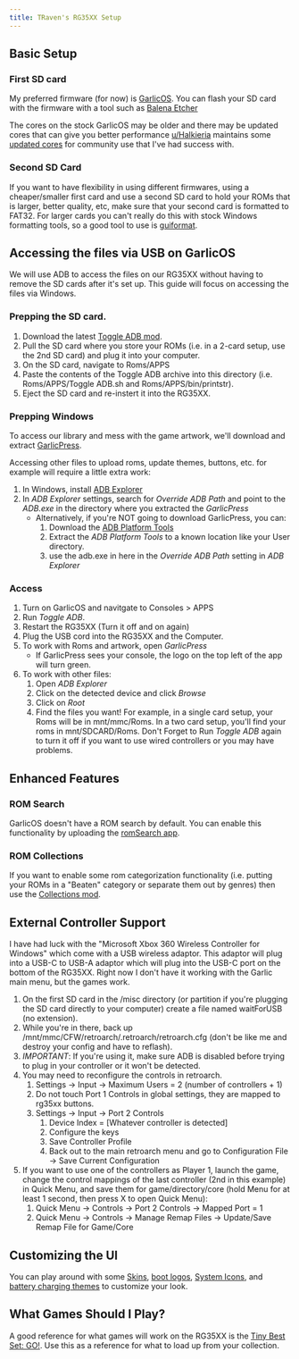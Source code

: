 ```yaml
---
title: TRaven's RG35XX Setup
---
```

## Basic Setup
### First SD card
My preferred firmware (for now) is <a href="https://www.patreon.com/posts/garlicos-for-76561333" target="_blank">GarlicOS</a>. You can flash your SD card with the firmware with a tool such as [Balena Etcher](https://etcher.balena.io/)

The cores on the stock GarlicOS may be older and there may be updated cores that can give you better performance [u/Halkieria](https://www.reddit.com/user/Halkieria/) maintains some [updated cores](https://drive.google.com/drive/folders/1IJGvK0DTwK6OO8oFGcUgds0Ti4x3AjEQ) for community use that I've had success with.

### Second SD Card
If you want to have flexibility in using different firmwares, using a cheaper/smaller first card and use a second SD card to hold your ROMs that is larger, better quality, etc, make sure that your second card is formatted to FAT32. For larger cards you can't really do this with stock Windows formatting tools, so a good tool to use is [guiformat](http://ridgecrop.co.uk/index.htm?guiformat.htm).

## Accessing the files via USB on GarlicOS
We will use ADB to access the files on our RG35XX without having to remove the SD cards after it's set up. This guide will focus on accessing the files via Windows.

### Prepping the SD card.
1. Download the latest <a href="https://www.rg35xx.com/en/apps/mods-for-garlicos/" target="_blank">Toggle ADB mod</a>.
1. Pull the SD card where you store your ROMs (i.e. in a 2-card setup, use the 2nd SD card) and plug it into your computer.
1. On the SD card, navigate to Roms/APPS
1. Paste the contents of the Toggle ADB archive into this directory (i.e. Roms/APPS/Toggle ADB.sh and Roms/APPS/bin/printstr).
1. Eject the SD card and re-instert it into the RG35XX.

### Prepping Windows
To access our library and mess with the game artwork, we'll download and extract [GarlicPress](https://github.com/prosthetichead/GarlicPress). 

Accessing other files to upload roms, update themes, buttons, etc. for example will require a little extra work:
1. In Windows, install [ADB Explorer](https://apps.microsoft.com/store/detail/adb-explorer/9PPGN2WM50QB)
1. In *ADB Explorer* settings, search for *Override ADB Path* and point to the *ADB.exe* in the directory where you extracted the *GarlicPress*
   * Alternatively, if you're NOT going to download GarlicPress, you can: 
      1. Download the [ADB Platform Tools](https://developer.android.com/tools/releases/platform-tools)
      1. Extract the *ADB Platform Tools* to a known location like your User directory.
	  1. use the adb.exe in here in the *Override ADB Path* setting in *ADB Explorer*
### Access
1. Turn on GarlicOS and navitgate to Consoles > APPS
1. Run *Toggle ADB*.
1. Restart the RG35XX (Turn it off and on again)
1. Plug the USB cord into the RG35XX and the Computer.
1. To work with Roms and artwork, open *GarlicPress*
   * If GarlicPress sees your console, the logo on the top left of the app will turn green.
1. To work with other files:
   1. Open *ADB Explorer*
   1. Click on the detected device and click *Browse*
   1. Click on *Root*
   1. Find the files you want! For example, in a single card setup, your Roms will be in mnt/mmc/Roms. In a two card setup, you'll find your roms in mnt/SDCARD/Roms.
Don't Forget to Run *Toggle ADB* again to turn it off if you want to use wired controllers or you may have problems.

## Enhanced Features
### ROM Search
GarlicOS doesn't have a ROM search by default. You can enable this functionality by uploading the [romSearch app](https://www.rg35xx.com/en/apps/apps-for-garlicos/).

### ROM Collections
If you want to enable some rom categorization functionality (i.e. putting your ROMs in a "Beaten" category or separate them out by genres) then use the [Collections mod](https://www.rg35xx.com/en/apps/mods-for-garlicos/).

## External Controller Support
I have had luck with the "Microsoft Xbox 360 Wireless Controller for Windows" which come with a USB wireless adaptor. This adaptor will plug into a USB-C to USB-A adaptor which will plug into the USB-C port on the bottom of the RG35XX. Right now I don't have it working with the Garlic main menu, but the games work.

1. On the first SD card in the /misc directory (or partition if you're plugging the SD card directly to your computer) create a file named waitForUSB (no extension).
1. While you're in there, back up /mnt/mmc/CFW/retroarch/.retroarch/retroarch.cfg (don't be like me and destroy your config and have to reflash).
1. *IMPORTANT*: If you're using it, make sure ADB is disabled before trying to plug in your controller or it won't be detected.
1. You may need to reconfigure the controls in retroarch.
   1. Settings -> Input -> Maximum Users = 2 (number of controllers + 1)
   2. Do not touch Port 1 Controls in global settings, they are mapped to rg35xx buttons.
   3. Settings -> Input -> Port 2 Controls
      1. Device Index = [Whatever controller is detected]
      2. Configure the keys
      3. Save Controller Profile
      4. Back out to the main retroarch menu and go to Configuration File -> Save Current Configuration
1. If you want to use one of the controllers as Player 1, launch the game, change the control mappings of the last controller (2nd in this example) in Quick Menu, and save them for game/directory/core (hold Menu for at least 1 second, then press X to open Quick Menu):
   1.   Quick Menu -> Controls -> Port 2 Controls -> Mapped Port = 1
   1.   Quick Menu -> Controls -> Manage Remap Files -> Update/Save Remap File for Game/Core

## Customizing the UI
You can play around with some [Skins](https://www.rg35xx.com/en/customization/garlicos-themes/), [boot logos](https://www.rg35xx.com/en/customization/boot-logos/), [System Icons](https://www.rg35xx.com/en/customization/system-icons/), and [battery charging themes]([https://www.rg35xx.com/en/customization/share-your-battery-charging-theme/) to customize your look.

## What Games Should I Play?
A good reference for what games will work on the RG35XX is the <a href="https://archive.org/details/tiny-best-set-go" target="_blank">Tiny Best Set: GO!</a>. Use this as a reference for what to load up from your collection.

